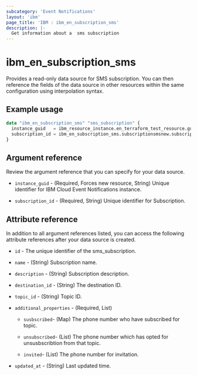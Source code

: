 ```yaml
---
subcategory: 'Event Notifications'
layout: 'ibm'
page_title: 'IBM : ibm_en_subscription_sms'
description: |-
  Get information about a  sms subscription
---
```


# ibm_en_subscription_sms

Provides a read-only data source for SMS subscription. You can then reference the fields of the data source in other resources within the same configuration using interpolation syntax.

## Example usage

```terraform
data "ibm_en_subscription_sms" "sms_subscription" {
  instance_guid   = ibm_resource_instance.en_terraform_test_resource.guid
  subscription_id = ibm_en_subscription_sms.subscriptionsmsnew.subscription_id
}
```

## Argument reference

Review the argument reference that you can specify for your data source.

- `instance_guid` - (Required, Forces new resource, String) Unique identifier for IBM Cloud Event Notifications instance.

- `subscription_id` - (Required, String) Unique identifier for Subscription.

## Attribute reference

In addition to all argument references listed, you can access the following attribute references after your data source is created.

- `id` - The unique identifier of the sms_subscription.

- `name` - (String) Subscription name.

- `description` - (String) Subscription description.

- `destination_id` - (String) The destination ID.

- `topic_id` - (String) Topic ID.

- `additional_properties` - (Required, List)

  - `susbscribed`- (Map) The phone number who have subscribed for topic.

  - `unsubscribed`- (List) The phone number which has opted for unsusbscribtion from that topic.

  - `invited`- (List) The phone number for invitation.

- `updated_at` - (String) Last updated time.
